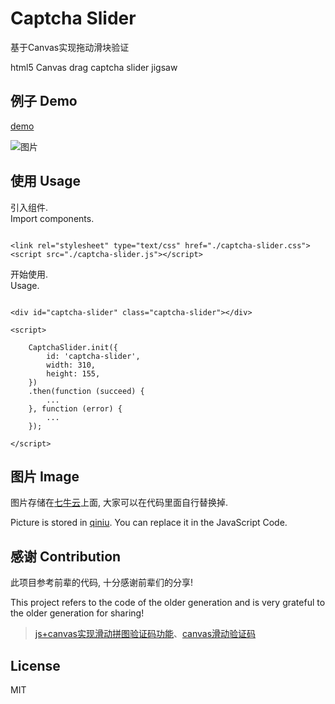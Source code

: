 # Captcha Slider

基于Canvas实现拖动滑块验证

html5 Canvas drag captcha slider jigsaw

## 例子 Demo

[demo](https://www.rejiejay.cn/github/captcha-slider)

![图片](https://github.com/rejiejay/captcha-slider/blob/master/demo.png)

## 使用 Usage

引入组件.  
Import components.  

``` 

<link rel="stylesheet" type="text/css" href="./captcha-slider.css">
<script src="./captcha-slider.js"></script>

```

开始使用.  
Usage.  

``` 

<div id="captcha-slider" class="captcha-slider"></div>

<script>

    CaptchaSlider.init({
        id: 'captcha-slider',
        width: 310,
        height: 155,
    })
    .then(function (succeed) {
        ...
    }, function (error) {
        ...
    });
    
</script>

```

## 图片 Image

图片存储在[七牛云](https://www.qiniu.com/)上面, 大家可以在代码里面自行替换掉.

Picture is stored in [qiniu](https://www.qiniu.com/). You can replace it in the JavaScript Code.


## 感谢 Contribution

此项目参考前辈的代码, 十分感谢前辈们的分享!

This project refers to the code of the older generation and is very grateful to the older generation for sharing!

> [js+canvas实现滑动拼图验证码功能](http://m.php.cn/article/398849.html)、[canvas滑动验证码](https://github.com/yeild/jigsaw)

## License
MIT
